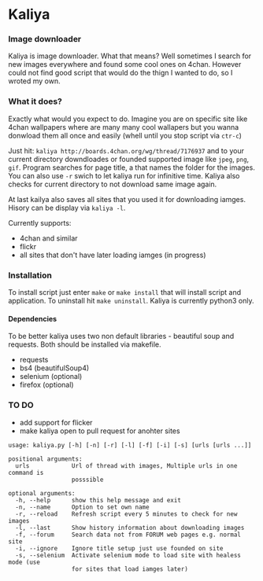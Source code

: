 # Kaliya
### Image downloader

Kaliya is image downloader. What that means? Well sometimes I search for new images everywhere and found some cool ones on 4chan. However could not find good script that would do the thign I wanted to do, so I wroted my own.

### What it does?

Exactly what would you expect to do. Imagine you are on specific site like 4chan wallpapers where are many many cool wallapers but you wanna donwload them all once and easily (whell until you stop script via `ctr-c`)

Just hit: `kaliya http://boards.4chan.org/wg/thread/7176937` and to your current directory downdloades or founded supported image like `jpeg`, `png`, `gif`. Program searches for page title, a that names the folder for the images. You can also use `-r` swich to let kaliya run for infinitive time. Kaliya also checks for current directory to not download same image again. 

At last kailya also saves all sites that you used it for downloading iamges. Hisory can be display via `kaliya -l`. 

Currently supports:
* 4chan and similar
* flickr
* all sites that don't have later loading iamges (in progress)

### Installation

To install script just enter `make` or `make install` that will install script and application. To uninstall hit `make uninstall`. Kaliya is currently python3 only.

#### Dependencies
To be better kaliya uses two non default libraries - beautiful soup and requests. Both should be installed via makefile.

* requests
* bs4 (beautifulSoup4)
* selenium (optional)
* firefox (optional)

### TO DO
* add support for flicker
* make kaliya open to pull request for anohter sites

```text
usage: kaliya.py [-h] [-n] [-r] [-l] [-f] [-i] [-s] [urls [urls ...]]

positional arguments:
  urls            Url of thread with images, Multiple urls in one command is
                  posssible

optional arguments:
  -h, --help      show this help message and exit
  -n, --name      Option to set own name
  -r, --reload    Refresh script every 5 minutes to check for new images
  -l, --last      Show history information about downloading images
  -f, --forum     Search data not from FORUM web pages e.g. normal site
  -i, --ignore    Ignore title setup just use founded on site
  -s, --selenium  Activate selenium mode to load site with healess mode (use
                  for sites that load iamges later)
```

